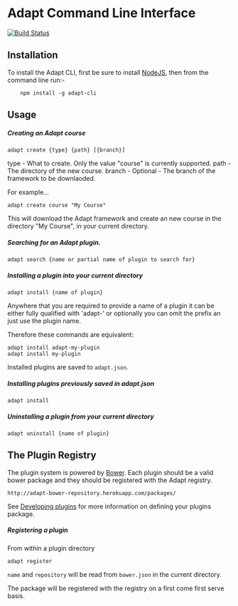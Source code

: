 Adapt Command Line Interface
============================

[![Build Status](https://travis-ci.org/adaptlearning/adapt-cli.png?branch=master)](https://travis-ci.org/adaptlearning/adapt-cli)

Installation
------------

To install the Adapt CLI, first be sure to install [NodeJS](http://nodejs.org), then from the command line run:-


		npm install -g adapt-cli


Usage
-----

##### Creating an Adapt course

    adapt create {type} {path} [{branch}]

type - What to create. Only the value "course" is currently supported. 
path - The directory of the new course.
branch - Optional - The branch of the framework to be downlaoded.

For example...

    adapt create course "My Course"

This will download the Adapt framework and create an new course in the directory "My Course", in your current directory.

##### Searching for an Adapt plugin.

	adapt search {name or partial name of plugin to search for}


##### Installing a plugin into your current directory

	adapt install {name of plugin}

Anywhere that you are required to provide a name of a plugin it can be either fully qualified with 'adapt-' or optionally you can omit the prefix an just use the plugin name.

Therefore these commands are equivalent:

    adapt install adapt-my-plugin
    adapt install my-plugin

Installed plugins are saved to `adapt.json`. 

##### Installing plugins previously saved in adapt.json

    adapt install


##### Uninstalling a plugin from your current directory

    adapt uninstall {name of plugin}


The Plugin Registry
-------------------

The plugin system is powered by [Bower](http://bower.io/). Each plugin should be a valid bower package and they should be registered with the Adapt registry.

    http://adapt-bower-repository.herokuapp.com/packages/

See [Developing plugins](https://github.com/adaptlearning/adapt_framework/wiki/Developing-plugins) for more information on defining your plugins package.

##### Registering a plugin

From within a plugin directory

    adapt register

`name` and `repository` will be read from `bower.json` in the current directory.

The package will be registered with the registry on a first come first serve basis.